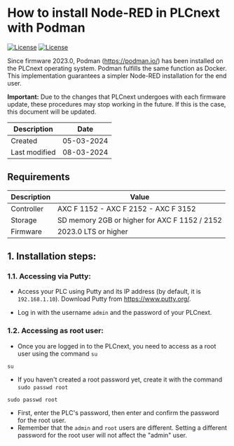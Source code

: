 # How to install Node-RED in PLCnext with Podman
[![License](https://img.shields.io/badge/License-MIT-blue.svg)](MIT_LICENSE)
[![License](https://img.shields.io/badge/License-Apache_2.0-blue.svg)](https://www.apache.org/licenses/LICENSE-2.0)

Since firmware 2023.0, Podman (https://podman.io/) has been installed on the PLCnext operating system. Podman fulfills the same function as Docker. This implementation guarantees a simpler Node-RED installation for the end user.

**Important:** Due to the changes that PLCnext undergoes with each firmware update, these procedures may stop working in the future. If this is the case, this document will be updated.

|Description   | Date      |
|--------------|------------|
|Created       | 05-03-2024 |
|Last modified | 08-03-2024 |

## Requirements

|Description   | Value      |
|--------------|------------|
|Controller    | AXC F 1152 - AXC F 2152 - AXC F 3152 |
|Storage       | SD memory 2GB or higher for AXC F 1152 / 2152 |
|Firmware      | 2023.0 LTS or higher |

## 1. Installation steps:

### 1.1. Accessing via Putty:

- Access your PLC using Putty and its IP address (by default, it is ```192.168.1.10```). Download Putty from https://www.putty.org/.

- Log in with the username ```admin``` and the password of your PLCnext.

### 1.2. Accessing as root user:

- Once you are logged in to the PLCnext, you need to access as a root user using the command ```su```
```
su
```
- If you haven't created a root password yet, create it with the command ```sudo passwd root```
```
sudo passwd root
```
- First, enter the PLC's password, then enter and confirm the password for the root user.
- Remember that the ```admin``` and ```root``` users are different. Setting a different password for the root user will not affect the "admin" user.
